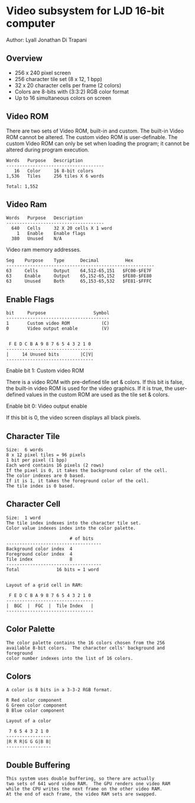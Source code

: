 <!-- Author:  Lyall Jonathan Di Trapani =========|=========|======== -->
Video subsystem for LJD 16-bit computer
=======================================

Author:  Lyall Jonathan Di Trapani


Overview
--------

- 256 x 240 pixel screen
- 256 character tile set (8 x 12, 1 bpp)
- 32 x 20 character cells per frame (2 colors)
- Colors are 8-bits with (3:3:2) RGB color format
- Up to 16 simultaneous colors on screen


Video ROM
---------

There are two sets of Video ROM, built-in and custom.
The built-in Video ROM cannot be altered.
The custom video ROM is user-definable.
The custom Video ROM can only be set when loading the program;
it cannot be altered during program execution.

```
Words   Purpose   Description
-------------------------------------
   16   Color     16 8-bit colors
1,536   Tiles     256 tiles X 6 words

Total: 1,552
```

Video Ram
---------

```
Words   Purpose   Description
-------------------------------------
  640   Cells     32 X 20 cells X 1 word
    1   Enable    Enable flags
  380   Unused    N/A
```

Video ram memory addresses.

```
Seg    Purpose    Type      Decimal          Hex
--------------------------------------------------------
63     Cells      Output    64,512-65,151   $FC00-$FE7F
63     Enable     Output    65,152-65,152   $FE80-$FE80
63     Unused     Both      65,153-65,532   $FE81-$FFFC
```


Enable Flags
-----------------

```
bit     Purpose                  Symbol
---------------------------------------
1       Custom video ROM            (C)
0       Video output enable         (V)


 F E D C B A 9 8 7 6 5 4 3 2 1 0
---------------------------------
|     14 Unused bits        |C|V|
---------------------------------
```

Enable bit 1: Custom video ROM

There is a video ROM with pre-defined tile set & colors.
If this bit is false, the built-in video ROM is used for the video graphics.
If it is true, the user-defined values in the custom ROM are used as the tile
set & colors.

Enable bit 0: Video output enable

If this bit is 0, the video screen displays all black pixels.


Character Tile
--------------

```
Size:  6 words
8 x 12 pixel tiles = 96 pixels
1 bit per pixel (1 bpp)
Each word contains 16 pixels (2 rows)
If the pixel is 0, it takes the background color of the cell.
The color indexes are 0 based.
If it is 1, it takes the foreground color of the cell.
The tile index is 0 based.
```


Character Cell
--------------

```
Size:  1 word
The tile index indexes into the character tile set.
Color value indexes index into the color palette.

                        # of bits
------------------------------------
Background color index  4
Foreground color index  4
Tile index              8
------------------------------------
Total              16 bits = 1 word


Layout of a grid cell in RAM:

 F E D C B A 9 8 7 6 5 4 3 2 1 0
---------------------------------
|  BGC  |  FGC  |  Tile Index   |
---------------------------------
```


Color Palette
-------------

```
The color palette contains the 16 colors chosen from the 256
available 8-bit colors.  The character cells' background and foreground
color number indexes into the list of 16 colors.
```


Colors
------

```
A color is 8 bits in a 3-3-2 RGB format.

R Red color component
G Green color component
B Blue color component

Layout of a color

 7 6 5 4 3 2 1 0
-----------------
|R R R|G G G|B B|
-----------------
```


Double Buffering
----------------

```
This system uses double buffering, so there are actually
two sets of 641 word video RAM.  The GPU renders one video RAM
while the CPU writes the next frame on the other video RAM.
At the end of each frame, the video RAM sets are swapped.
```
